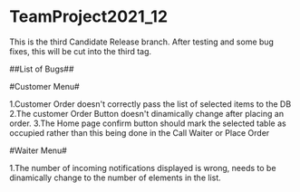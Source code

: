 # TeamProject2021_12

This is the third Candidate Release branch. After testing and some bug fixes, this will be cut into the third tag.

##List of Bugs##

#Customer Menu#

1.Customer Order doesn't correctly pass the list of selected items to the DB
2.The customer Order Button doesn't dinamically change after placing an order.
3.The Home page confirm button should mark the selected table as occupied rather than this being done in the Call Waiter or Place Order 

#Waiter Menu#

1.The number of incoming notifications displayed is wrong, needs to be dinamically change to the number of elements in the list.
